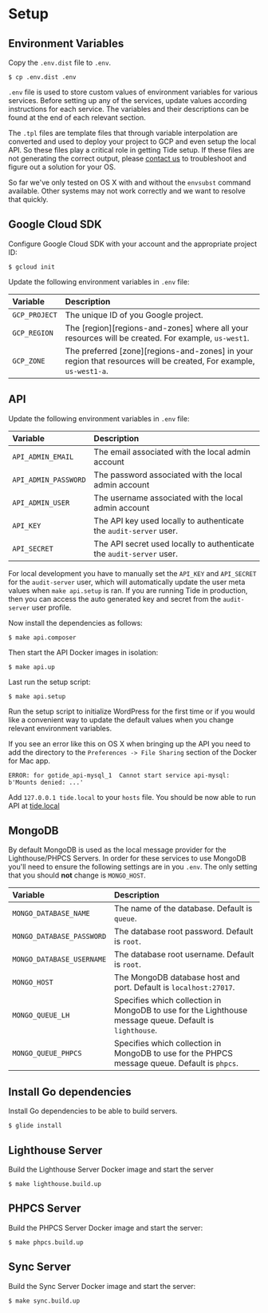 # Setup

## Environment Variables

Copy the `.env.dist` file to `.env`.

```
$ cp .env.dist .env
```

`.env` file is used to store custom values of environment variables for various services. Before setting up any of the services, update values according instructions for each service. The variables and their descriptions can be found at the end of each relevant section.

The `.tpl` files are template files that through variable interpolation are 
converted and used to deploy your project to GCP and even setup the local API. So 
these files play a critical role in getting Tide setup. If these files are not 
generating the correct output, please [contact us](#contact-us) to troubleshoot and 
figure out a solution for your OS.

So far we've only tested on OS X with and without the `envsubst` command available. 
Other systems may not work correctly and we want to resolve that quickly.

## Google Cloud SDK 

Configure Google Cloud SDK with your account and the appropriate project ID:

```
$ gcloud init
```

Update the following environment variables in `.env` file:

| Variable | Description |
| :--- | :--- |
| `GCP_PROJECT` | The unique ID of you Google project. |
| `GCP_REGION` | The [region][regions-and-zones] where all your resources will be created. For example, `us-west1`. |
| `GCP_ZONE` | The preferred [zone][regions-and-zones] in your region that resources will be created, For example, `us-west1-a`. |

## API

Update the following environment variables in `.env` file:

| Variable | Description |
| :--- | :--- |
| `API_ADMIN_EMAIL` | The email associated with the local admin account |
| `API_ADMIN_PASSWORD` | The password associated with the local admin account |
| `API_ADMIN_USER` | The username associated with the local admin account |
| `API_KEY` | The API key used locally to authenticate the `audit-server` user. |
| `API_SECRET` | The API secret used locally to authenticate the `audit-server` user. |

For local development you have to manually set the `API_KEY` and `API_SECRET` for the 
`audit-server` user, which will automatically update the user meta values when 
`make api.setup` is ran. If you are 
running Tide in production, then you can access the auto generated key and secret 
from the `audit-server` user profile. 

Now install the dependencies as follows:

```
$ make api.composer
```

Then start the API Docker images in isolation:

```
$ make api.up
```

Last run the setup script:

```
$ make api.setup
```

Run the setup script to initialize WordPress for the first time or if you would 
like a convenient way to update the default values when you change relevant 
environment variables.

If you see an error like this on OS X when bringing up the API you need to add the 
directory to the `Preferences -> File Sharing` section of the Docker for Mac app.

```
ERROR: for gotide_api-mysql_1  Cannot start service api-mysql: b'Mounts denied: ...'
```

Add `127.0.0.1 tide.local` to your `hosts` file. You should be now able to run API at [tide.local](http://tide.local)

## MongoDB

By default MongoDB is used as the local message provider for the Lighthouse/PHPCS Servers. In order for these services to use MongoDB you'll need to ensure the following settings are in you `.env`. The only setting that you should **not** change is `MONGO_HOST`.

| Variable | Description |
| :--- | :--- |
| `MONGO_DATABASE_NAME` | The name of the database. Default is `queue`. |
| `MONGO_DATABASE_PASSWORD` | The database root password. Default is `root`. |
| `MONGO_DATABASE_USERNAME` | The database root username. Default is `root`. |
| `MONGO_HOST` | The MongoDB database host and port. Default is `localhost:27017`. |
| `MONGO_QUEUE_LH` | Specifies which collection in MongoDB to use for the Lighthouse message queue. Default is `lighthouse`. |
| `MONGO_QUEUE_PHPCS` | Specifies which collection in MongoDB to use for the PHPCS message queue. Default is `phpcs`. |

## Install Go dependencies
Install Go dependencies to be able to build servers.

```
$ glide install
```

## Lighthouse Server

Build the Lighthouse Server Docker image and start the server

```
$ make lighthouse.build.up
```

## PHPCS Server

Build the PHPCS Server Docker image and start the server:

```
$ make phpcs.build.up
```

## Sync Server
Build the Sync Server Docker image and start the server:

```
$ make sync.build.up
```